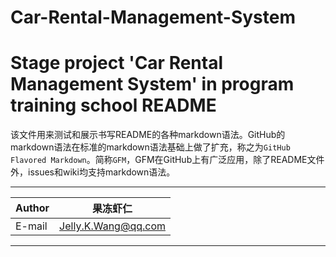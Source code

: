 # Car-Rental-Management-System
Stage project 'Car Rental Management System' in program training school
README
===========================
该文件用来测试和展示书写README的各种markdown语法。GitHub的markdown语法在标准的markdown语法基础上做了扩充，称之为`GitHub Flavored Markdown`。简称`GFM`，GFM在GitHub上有广泛应用，除了README文件外，issues和wiki均支持markdown语法。

****
    
|Author|果冻虾仁|
|---|---
|E-mail|Jelly.K.Wang@qq.com


****
